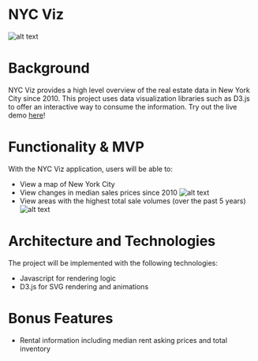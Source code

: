 # NYC Viz

![alt text](https://github.com/will-ku/nyc-viz/blob/main/public/styles/NYC%20Viz%20Home.png)

# Background
NYC Viz provides a high level overview of the real estate data in New York City since 2010. This project uses data visualization libraries such as D3.js to offer an interactive way to consume the information. Try out the live demo [here](https://will-ku.github.io/nyc-viz/)!

# Functionality & MVP
With the NYC Viz application, users will be able to:
* View a map of New York City
* View changes in median sales prices since 2010
![alt text](https://github.com/will-ku/nyc-viz/blob/main/public/styles/NYC%20Viz%20Median%20Prices.png)
* View areas with the highest total sale volumes (over the past 5 years)
![alt text](https://github.com/will-ku/nyc-viz/blob/main/public/styles/NYC%20Viz%20Sales%20Volume.png)

# Architecture and Technologies
The project will be implemented with the following technologies:
* Javascript for rendering logic
* D3.js for SVG rendering and animations

# Bonus Features
* Rental information including median rent asking prices and total inventory
